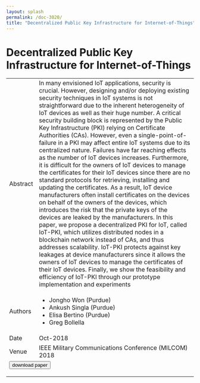 ```yaml
---
layout: splash
permalink: /doc-3020/
title: "Decentralized Public Key Infrastructure for Internet-of-Things"
---
```


# Decentralized Public Key Infrastructure for Internet-of-Things

<table>
    <tbody>
    <tr>
        <td>Abstract</td>
        <td>In many envisioned IoT applications, security is crucial. However, designing and/or deploying existing security techniques in IoT systems is not straightforward due to the inherent heterogeneity of IoT devices as well as their huge number. A critical security building block is represented by the Public Key Infrastructure (PKI) relying on Certificate Authorities (CAs). However, even a single-point-of-failure in a PKI may affect entire IoT systems due to its centralized nature. Failures have far reaching effects as the number of IoT devices increases. Furthermore, it is difficult for the owners of IoT devices to manage the certificates for their IoT devices since there are no standard protocols for retrieving, installing and updating the certificates. As a result, IoT device manufacturers often install certificates on the devices on behalf of the owners of the devices, which introduces the risk that the private keys of the devices are leaked by the manufacturers. In this paper, we propose a decentralized PKI for IoT, called IoT-PKI, which utilizes distributed nodes in a blockchain network instead of CAs, and thus addresses scalability. IoT-PKI protects against key leakages at device manufacturers since it allows the owners of IoT devices to manage the certificates of their IoT devices. Finally, we show the feasibility and efficiency of IoT-PKI through our prototype implementation and experiments</td>
    </tr>
    <tr>
        <td>Authors</td>
        <td>
            <ul>
                <li>Jongho Won (Purdue)</li>
                <li>Ankush Singla (Purdue)</li>
                <li>Elisa Bertino (Purdue)</li>
                <li>Greg Bollella</li>
            </ul>
        </td>
    </tr>
    <tr>
        <td>Date</td>
        <td>Oct-2018</td>
    </tr>
    <tr>
        <td>Venue</td>
        <td>IEEE Military Communications Conference (MILCOM) 2018</td>
    </tr>
        <tr>
            <td colspan="2">
                <form method="get" action="https://dais-ita.org/sites/default/files/2588.pdf">
                    <button type="submit">download paper</button>
                </form>
            </td>
        </tr>
    </tbody>
</table>
